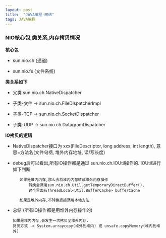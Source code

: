 ```yaml
---
layout: post
title:  "JAVA编程-网络"
tags: JAVA编程
---
```


### NIO核心包,类关系,内存拷贝情况

**核心包**

- sun.nio.ch  (通道)

- sun.nio.fs  (文件系统)

**类关系如下**
    
- 父类 sun.nio.ch.NativeDispatcher 

- 子类-文件   -> sun.nio.ch.FileDispatcherImpl 

- 子类-TCP   -> sun.nio.ch.SocketDispatcher

- 子类-UDP   -> sun.nio.ch.DatagramDispatcher


**IO拷贝的逻辑**

- NativeDispatcher接口为 xxx(FileDescriptor, long address, int length), 意思=方法名(文件句柄, 堆外内存地址, 读/写长度)

- debug后可以看出,所有IO操作都是通过 sun.nio.ch.IOUtil操作的. IOUtil进行如下判断

         如果是堆内内存,那么会将堆内内存转成堆外内存操作 
             转换会调用sun.nio.ch.Util.getTemporaryDirectBuffer(),
             这个里面有ThreadLocal<Util.BufferCache> bufferCache
        
         如果是堆外内存,不转换直接调用本地方法
    
- 总结 (所有IO操作都是用堆外内存操作的)

      如果是堆内内存,会发生一次拷贝至堆外内存. 
      拷贝方式 -> System.arraycopy(堆外到堆内) 或 unsafe.copyMemory(堆内到堆外) 
     